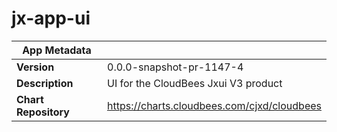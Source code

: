 # jx-app-ui

|App Metadata||
|---|---|
| **Version** | 0.0.0-snapshot-pr-1147-4 |
| **Description** | UI for the CloudBees Jxui V3 product |
| **Chart Repository** | https://charts.cloudbees.com/cjxd/cloudbees |
